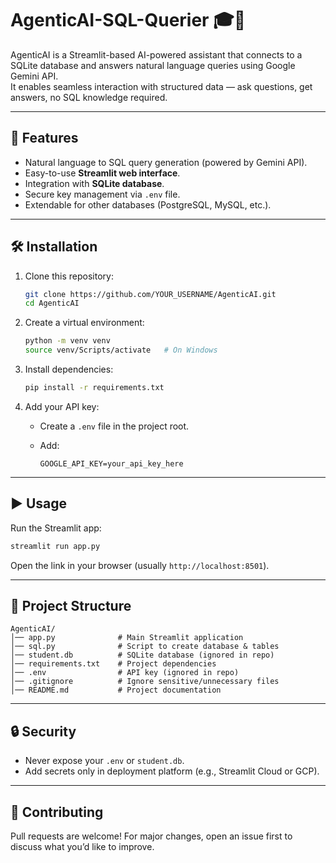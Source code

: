 # AgenticAI-SQL-Querier 🎓🤖

AgenticAI is a Streamlit-based AI-powered assistant that connects to a SQLite database and answers natural language queries using Google Gemini API.  
It enables seamless interaction with structured data — ask questions, get answers, no SQL knowledge required.

---

## 🚀 Features
- Natural language to SQL query generation (powered by Gemini API).
- Easy-to-use **Streamlit web interface**.
- Integration with **SQLite database**.
- Secure key management via `.env` file.
- Extendable for other databases (PostgreSQL, MySQL, etc.).

---

## 🛠️ Installation

1. Clone this repository:
   ```bash
   git clone https://github.com/YOUR_USERNAME/AgenticAI.git
   cd AgenticAI
   ```

2. Create a virtual environment:

   ```bash
   python -m venv venv
   source venv/Scripts/activate   # On Windows
   ```

3. Install dependencies:

   ```bash
   pip install -r requirements.txt
   ```

4. Add your API key:

   * Create a `.env` file in the project root.
   * Add:

     ```
     GOOGLE_API_KEY=your_api_key_here
     ```

---

## ▶️ Usage

Run the Streamlit app:

```bash
streamlit run app.py
```

Open the link in your browser (usually `http://localhost:8501`).

---

## 📂 Project Structure

```
AgenticAI/
│── app.py              # Main Streamlit application
│── sql.py              # Script to create database & tables
│── student.db          # SQLite database (ignored in repo)
│── requirements.txt    # Project dependencies
│── .env                # API key (ignored in repo)
│── .gitignore          # Ignore sensitive/unnecessary files
│── README.md           # Project documentation
```

---

## 🔒 Security

* Never expose your `.env` or `student.db`.
* Add secrets only in deployment platform (e.g., Streamlit Cloud or GCP).

---

## 🤝 Contributing

Pull requests are welcome!
For major changes, open an issue first to discuss what you’d like to improve.

```

